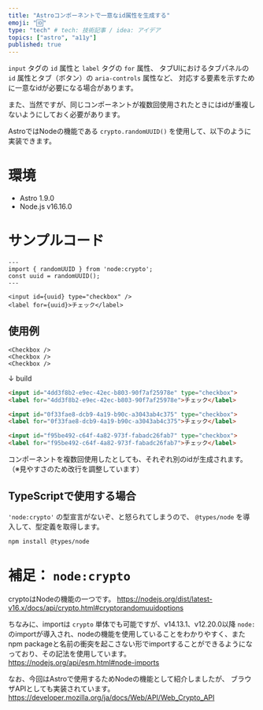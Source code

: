 ```yaml
---
title: "Astroコンポーネントで一意なid属性を生成する"
emoji: "🆔"
type: "tech" # tech: 技術記事 / idea: アイデア
topics: ["astro", "a11y"]
published: true
---
```


`input` タグの `id` 属性と `label` タグの `for` 属性、
タブUIにおけるタブパネルの `id` 属性とタブ（ボタン）の `aria-controls` 属性など、
対応する要素を示すために一意なidが必要になる場合があります。

また、当然ですが、同じコンポーネントが複数回使用されたときにはidが重複しないようにしておく必要があります。

AstroではNodeの機能である `crypto.randomUUID()` を使用して、以下のように実装できます。

# 環境

- Astro 1.9.0
- Node.js v16.16.0

# サンプルコード

```jsx:Checkbox.astro
---
import { randomUUID } from 'node:crypto';
const uuid = randomUUID();
---

<input id={uuid} type="checkbox" />
<label for={uuid}>チェック</label>
```

## 使用例

```jsx:index.astro
<Checkbox />
<Checkbox />
<Checkbox />
```

↓ build

```html
<input id="4dd3f8b2-e9ec-42ec-b803-90f7af25978e" type="checkbox">
<label for="4dd3f8b2-e9ec-42ec-b803-90f7af25978e">チェック</label>

<input id="0f33fae8-dcb9-4a19-b90c-a3043ab4c375" type="checkbox">
<label for="0f33fae8-dcb9-4a19-b90c-a3043ab4c375">チェック</label>

<input id="f95be492-c64f-4a82-973f-fabadc26fab7" type="checkbox">
<label for="f95be492-c64f-4a82-973f-fabadc26fab7">チェック</label>
```

コンポーネントを複数回使用したとしても、それぞれ別のidが生成されます。
（※見やすさのため改行を調整しています）

## TypeScriptで使用する場合

`'node:crypto'` の型宣言がないぞ、と怒られてしまうので、
`@types/node` を導入して、型定義を取得します。

```sh
npm install @types/node
```


# 補足： `node:crypto`

cryptoはNodeの機能の一つです。
https://nodejs.org/dist/latest-v16.x/docs/api/crypto.html#cryptorandomuuidoptions

ちなみに、importは `crypto` 単体でも可能ですが、v14.13.1、v12.20.0以降 `node:` のimportが導入され、nodeの機能を使用していることをわかりやすく、またnpm packageと名前の衝突を起こさない形でimportすることができるようになっており、その記法を使用しています。
https://nodejs.org/api/esm.html#node-imports

なお、今回はAstroで使用するためNodeの機能として紹介しましたが、
ブラウザAPIとしても実装されています。
https://developer.mozilla.org/ja/docs/Web/API/Web_Crypto_API
